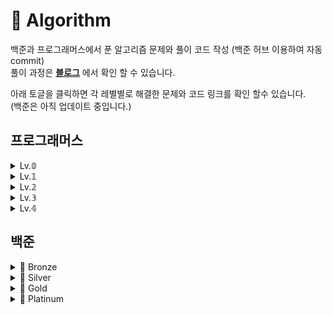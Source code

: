 # 📌 Algorithm

백준과 프로그래머스에서 푼 알고리즘 문제와 풀이 코드 작성 (백준 허브 이용하여 자동 commit)   
풀이 과정은 **[블로그](https://hy-ung.tistory.com/category/Algorithm)** 에서 확인 할 수 있습니다.

아래 토글을 클릭하면 각 레별별로 해결한 문제와 코드 링크를 확인 할수 있습니다.   
(백준은 아직 업데이트 중입니다.)

## 프로그래머스
<details>
<summary>Lv.𝟘</summary>

- [두수의 차](https://github.com/hye-ung97/Algorithm/tree/8e17a3d259acd86e646ec4db1fae74af52aad166/%ED%94%84%EB%A1%9C%EA%B7%B8%EB%9E%98%EB%A8%B8%EC%8A%A4/lv0/120803.%E2%80%85%EB%91%90%E2%80%85%EC%88%98%EC%9D%98%E2%80%85%EC%B0%A8)
- [배열 두배 만들기](https://github.com/hye-ung97/Algorithm/tree/8e17a3d259acd86e646ec4db1fae74af52aad166/%ED%94%84%EB%A1%9C%EA%B7%B8%EB%9E%98%EB%A8%B8%EC%8A%A4/lv0/120809.%E2%80%85%EB%B0%B0%EC%97%B4%E2%80%85%EB%91%90%EB%B0%B0%E2%80%85%EB%A7%8C%EB%93%A4%EA%B8%B0)
- [나머지 구하기](https://github.com/hye-ung97/Algorithm/tree/8e17a3d259acd86e646ec4db1fae74af52aad166/%ED%94%84%EB%A1%9C%EA%B7%B8%EB%9E%98%EB%A8%B8%EC%8A%A4/lv0/120810.%E2%80%85%EB%82%98%EB%A8%B8%EC%A7%80%E2%80%85%EA%B5%AC%ED%95%98%EA%B8%B0)
- [로그인 성공?](https://github.com/hye-ung97/Algorithm/tree/8e17a3d259acd86e646ec4db1fae74af52aad166/%ED%94%84%EB%A1%9C%EA%B7%B8%EB%9E%98%EB%A8%B8%EC%8A%A4/lv0/120883.%E2%80%85%EB%A1%9C%EA%B7%B8%EC%9D%B8%E2%80%85%EC%84%B1%EA%B3%B5%EF%BC%9F)
- [A로 B만들기](https://github.com/hye-ung97/Algorithm/tree/8e17a3d259acd86e646ec4db1fae74af52aad166/%ED%94%84%EB%A1%9C%EA%B7%B8%EB%9E%98%EB%A8%B8%EC%8A%A4/lv0/120886.%E2%80%85A%EB%A1%9C%E2%80%85B%E2%80%85%EB%A7%8C%EB%93%A4%EA%B8%B0)
- [OX퀴즈](https://github.com/hye-ung97/Algorithm/tree/8e17a3d259acd86e646ec4db1fae74af52aad166/%ED%94%84%EB%A1%9C%EA%B7%B8%EB%9E%98%EB%A8%B8%EC%8A%A4/lv0/120907.%E2%80%85OX%ED%80%B4%EC%A6%88)
- [세균 증식](https://github.com/hye-ung97/Algorithm/tree/8e17a3d259acd86e646ec4db1fae74af52aad166/%ED%94%84%EB%A1%9C%EA%B7%B8%EB%9E%98%EB%A8%B8%EC%8A%A4/lv0/120910.%E2%80%85%EC%84%B8%EA%B7%A0%E2%80%85%EC%A6%9D%EC%8B%9D)
- [7의 개수](https://github.com/hye-ung97/Algorithm/tree/8e17a3d259acd86e646ec4db1fae74af52aad166/%ED%94%84%EB%A1%9C%EA%B7%B8%EB%9E%98%EB%A8%B8%EC%8A%A4/lv0/120912.%E2%80%857%EC%9D%98%E2%80%85%EA%B0%9C%EC%88%98)
- [잘라서 배열로 저장하기](https://github.com/hye-ung97/Algorithm/tree/8e17a3d259acd86e646ec4db1fae74af52aad166/%ED%94%84%EB%A1%9C%EA%B7%B8%EB%9E%98%EB%A8%B8%EC%8A%A4/lv0/120913.%E2%80%85%EC%9E%98%EB%9D%BC%EC%84%9C%E2%80%85%EB%B0%B0%EC%97%B4%EB%A1%9C%E2%80%85%EC%A0%80%EC%9E%A5%ED%95%98%EA%B8%B0)
- [연속된 수의 합](https://github.com/hye-ung97/Algorithm/tree/8e17a3d259acd86e646ec4db1fae74af52aad166/%ED%94%84%EB%A1%9C%EA%B7%B8%EB%9E%98%EB%A8%B8%EC%8A%A4/lv0/120923.%E2%80%85%EC%97%B0%EC%86%8D%EB%90%9C%E2%80%85%EC%88%98%EC%9D%98%E2%80%85%ED%95%A9)
- [옹알이(1)](https://github.com/hye-ung97/Algorithm/tree/8e17a3d259acd86e646ec4db1fae74af52aad166/%ED%94%84%EB%A1%9C%EA%B7%B8%EB%9E%98%EB%A8%B8%EC%8A%A4/lv0/120956.%E2%80%85%EC%98%B9%EC%95%8C%EC%9D%B4%E2%80%85%EF%BC%881%EF%BC%89)

</details>

<details>
<summary>Lv.𝟙</summary>

- [성격 유형 검사하기](https://github.com/hye-ung97/Algorithm/tree/8e17a3d259acd86e646ec4db1fae74af52aad166/%ED%94%84%EB%A1%9C%EA%B7%B8%EB%9E%98%EB%A8%B8%EC%8A%A4/lv1/118666.%E2%80%85%EC%84%B1%EA%B2%A9%E2%80%85%EC%9C%A0%ED%98%95%E2%80%85%EA%B2%80%EC%82%AC%ED%95%98%EA%B8%B0)
- [2016년](https://github.com/hye-ung97/Algorithm/tree/8e17a3d259acd86e646ec4db1fae74af52aad166/%ED%94%84%EB%A1%9C%EA%B7%B8%EB%9E%98%EB%A8%B8%EC%8A%A4/lv1/12901.%E2%80%852016%EB%85%84)
- [가운데 글자 가져오기](https://github.com/hye-ung97/Algorithm/tree/8e17a3d259acd86e646ec4db1fae74af52aad166/%ED%94%84%EB%A1%9C%EA%B7%B8%EB%9E%98%EB%A8%B8%EC%8A%A4/lv1/12903.%E2%80%85%EA%B0%80%EC%9A%B4%EB%8D%B0%E2%80%85%EA%B8%80%EC%9E%90%E2%80%85%EA%B0%80%EC%A0%B8%EC%98%A4%EA%B8%B0)
- [같은 숫자는 싫어](https://github.com/hye-ung97/Algorithm/tree/8e17a3d259acd86e646ec4db1fae74af52aad166/%ED%94%84%EB%A1%9C%EA%B7%B8%EB%9E%98%EB%A8%B8%EC%8A%A4/lv1/12906.%E2%80%85%EA%B0%99%EC%9D%80%E2%80%85%EC%88%AB%EC%9E%90%EB%8A%94%E2%80%85%EC%8B%AB%EC%96%B4)
- [나누어 떨어지는 숫자 배열](https://github.com/hye-ung97/Algorithm/tree/8e17a3d259acd86e646ec4db1fae74af52aad166/%ED%94%84%EB%A1%9C%EA%B7%B8%EB%9E%98%EB%A8%B8%EC%8A%A4/lv1/12910.%E2%80%85%EB%82%98%EB%88%84%EC%96%B4%E2%80%85%EB%96%A8%EC%96%B4%EC%A7%80%EB%8A%94%E2%80%85%EC%88%AB%EC%9E%90%E2%80%85%EB%B0%B0%EC%97%B4)
- [두 정수 사이의 합](https://github.com/hye-ung97/Algorithm/tree/8e17a3d259acd86e646ec4db1fae74af52aad166/%ED%94%84%EB%A1%9C%EA%B7%B8%EB%9E%98%EB%A8%B8%EC%8A%A4/lv1/12912.%E2%80%85%EB%91%90%E2%80%85%EC%A0%95%EC%88%98%E2%80%85%EC%82%AC%EC%9D%B4%EC%9D%98%E2%80%85%ED%95%A9)
- [문자열 내 마음대로 정렬하기](https://github.com/hye-ung97/Algorithm/tree/8e17a3d259acd86e646ec4db1fae74af52aad166/%ED%94%84%EB%A1%9C%EA%B7%B8%EB%9E%98%EB%A8%B8%EC%8A%A4/lv1/12915.%E2%80%85%EB%AC%B8%EC%9E%90%EC%97%B4%E2%80%85%EB%82%B4%E2%80%85%EB%A7%88%EC%9D%8C%EB%8C%80%EB%A1%9C%E2%80%85%EC%A0%95%EB%A0%AC%ED%95%98%EA%B8%B0)
- [문자열 내 p와 y의 개수](https://github.com/hye-ung97/Algorithm/tree/8e17a3d259acd86e646ec4db1fae74af52aad166/%ED%94%84%EB%A1%9C%EA%B7%B8%EB%9E%98%EB%A8%B8%EC%8A%A4/lv1/12916.%E2%80%85%EB%AC%B8%EC%9E%90%EC%97%B4%E2%80%85%EB%82%B4%E2%80%85p%EC%99%80%E2%80%85y%EC%9D%98%E2%80%85%EA%B0%9C%EC%88%98)
- [문자열 내림차순으로 배치하기](https://github.com/hye-ung97/Algorithm/tree/8e17a3d259acd86e646ec4db1fae74af52aad166/%ED%94%84%EB%A1%9C%EA%B7%B8%EB%9E%98%EB%A8%B8%EC%8A%A4/lv1/12917.%E2%80%85%EB%AC%B8%EC%9E%90%EC%97%B4%E2%80%85%EB%82%B4%EB%A6%BC%EC%B0%A8%EC%88%9C%EC%9C%BC%EB%A1%9C%E2%80%85%EB%B0%B0%EC%B9%98%ED%95%98%EA%B8%B0)
- [문자열 다루기 기본](https://github.com/hye-ung97/Algorithm/tree/8e17a3d259acd86e646ec4db1fae74af52aad166/%ED%94%84%EB%A1%9C%EA%B7%B8%EB%9E%98%EB%A8%B8%EC%8A%A4/lv1/12918.%E2%80%85%EB%AC%B8%EC%9E%90%EC%97%B4%E2%80%85%EB%8B%A4%EB%A3%A8%EA%B8%B0%E2%80%85%EA%B8%B0%EB%B3%B8)
- [서울에서 김서방 찾기](https://github.com/hye-ung97/Algorithm/tree/8e17a3d259acd86e646ec4db1fae74af52aad166/%ED%94%84%EB%A1%9C%EA%B7%B8%EB%9E%98%EB%A8%B8%EC%8A%A4/lv1/12919.%E2%80%85%EC%84%9C%EC%9A%B8%EC%97%90%EC%84%9C%E2%80%85%EA%B9%80%EC%84%9C%EB%B0%A9%E2%80%85%EC%B0%BE%EA%B8%B0)
- [소수 찾기](https://github.com/hye-ung97/Algorithm/tree/8e17a3d259acd86e646ec4db1fae74af52aad166/%ED%94%84%EB%A1%9C%EA%B7%B8%EB%9E%98%EB%A8%B8%EC%8A%A4/lv1/12921.%E2%80%85%EC%86%8C%EC%88%98%E2%80%85%EC%B0%BE%EA%B8%B0)
- [수박수박수박수박수박수?](https://github.com/hye-ung97/Algorithm/tree/8e17a3d259acd86e646ec4db1fae74af52aad166/%ED%94%84%EB%A1%9C%EA%B7%B8%EB%9E%98%EB%A8%B8%EC%8A%A4/lv1/12922.%E2%80%85%EC%88%98%EB%B0%95%EC%88%98%EB%B0%95%EC%88%98%EB%B0%95%EC%88%98%EB%B0%95%EC%88%98%EB%B0%95%EC%88%98%EF%BC%9F)
- [시저암호](https://github.com/hye-ung97/Algorithm/tree/8e17a3d259acd86e646ec4db1fae74af52aad166/%ED%94%84%EB%A1%9C%EA%B7%B8%EB%9E%98%EB%A8%B8%EC%8A%A4/lv1/12926.%E2%80%85%EC%8B%9C%EC%A0%80%E2%80%85%EC%95%94%ED%98%B8)
- [약수의 합](https://github.com/hye-ung97/Algorithm/tree/8e17a3d259acd86e646ec4db1fae74af52aad166/%ED%94%84%EB%A1%9C%EA%B7%B8%EB%9E%98%EB%A8%B8%EC%8A%A4/lv1/12928.%E2%80%85%EC%95%BD%EC%88%98%EC%9D%98%E2%80%85%ED%95%A9)
- [이상한 문자 만들기](https://github.com/hye-ung97/Algorithm/tree/8e17a3d259acd86e646ec4db1fae74af52aad166/%ED%94%84%EB%A1%9C%EA%B7%B8%EB%9E%98%EB%A8%B8%EC%8A%A4/lv1/12930.%E2%80%85%EC%9D%B4%EC%83%81%ED%95%9C%E2%80%85%EB%AC%B8%EC%9E%90%E2%80%85%EB%A7%8C%EB%93%A4%EA%B8%B0)
- [자릿수 더하기](https://github.com/hye-ung97/Algorithm/tree/8e17a3d259acd86e646ec4db1fae74af52aad166/%ED%94%84%EB%A1%9C%EA%B7%B8%EB%9E%98%EB%A8%B8%EC%8A%A4/lv1/12931.%E2%80%85%EC%9E%90%EB%A6%BF%EC%88%98%E2%80%85%EB%8D%94%ED%95%98%EA%B8%B0)
- [자연수 뒤집어 배열로 만들기](https://github.com/hye-ung97/Algorithm/tree/8e17a3d259acd86e646ec4db1fae74af52aad166/%ED%94%84%EB%A1%9C%EA%B7%B8%EB%9E%98%EB%A8%B8%EC%8A%A4/lv1/12932.%E2%80%85%EC%9E%90%EC%97%B0%EC%88%98%E2%80%85%EB%92%A4%EC%A7%91%EC%96%B4%E2%80%85%EB%B0%B0%EC%97%B4%EB%A1%9C%E2%80%85%EB%A7%8C%EB%93%A4%EA%B8%B0)
- [정수 내림차순으로 배치하기](https://github.com/hye-ung97/Algorithm/tree/8e17a3d259acd86e646ec4db1fae74af52aad166/%ED%94%84%EB%A1%9C%EA%B7%B8%EB%9E%98%EB%A8%B8%EC%8A%A4/lv1/12933.%E2%80%85%EC%A0%95%EC%88%98%E2%80%85%EB%82%B4%EB%A6%BC%EC%B0%A8%EC%88%9C%EC%9C%BC%EB%A1%9C%E2%80%85%EB%B0%B0%EC%B9%98%ED%95%98%EA%B8%B0)
- [정수 제곱근 판별](https://github.com/hye-ung97/Algorithm/tree/8e17a3d259acd86e646ec4db1fae74af52aad166/%ED%94%84%EB%A1%9C%EA%B7%B8%EB%9E%98%EB%A8%B8%EC%8A%A4/lv1/12934.%E2%80%85%EC%A0%95%EC%88%98%E2%80%85%EC%A0%9C%EA%B3%B1%EA%B7%BC%E2%80%85%ED%8C%90%EB%B3%84)
- [제일 작은 수 제거하기](https://github.com/hye-ung97/Algorithm/tree/8e17a3d259acd86e646ec4db1fae74af52aad166/%ED%94%84%EB%A1%9C%EA%B7%B8%EB%9E%98%EB%A8%B8%EC%8A%A4/lv1/12935.%E2%80%85%EC%A0%9C%EC%9D%BC%E2%80%85%EC%9E%91%EC%9D%80%E2%80%85%EC%88%98%E2%80%85%EC%A0%9C%EA%B1%B0%ED%95%98%EA%B8%B0)
- [짝수와 홀수](https://github.com/hye-ung97/Algorithm/tree/8e17a3d259acd86e646ec4db1fae74af52aad166/%ED%94%84%EB%A1%9C%EA%B7%B8%EB%9E%98%EB%A8%B8%EC%8A%A4/lv1/12937.%E2%80%85%EC%A7%9D%EC%88%98%EC%99%80%E2%80%85%ED%99%80%EC%88%98)
- [콜라츠 추측](https://github.com/hye-ung97/Algorithm/tree/8e17a3d259acd86e646ec4db1fae74af52aad166/%ED%94%84%EB%A1%9C%EA%B7%B8%EB%9E%98%EB%A8%B8%EC%8A%A4/lv1/12943.%E2%80%85%EC%BD%9C%EB%9D%BC%EC%B8%A0%E2%80%85%EC%B6%94%EC%B8%A1)
- [하샤드 수](https://github.com/hye-ung97/Algorithm/tree/8e17a3d259acd86e646ec4db1fae74af52aad166/%ED%94%84%EB%A1%9C%EA%B7%B8%EB%9E%98%EB%A8%B8%EC%8A%A4/lv1/12947.%E2%80%85%ED%95%98%EC%83%A4%EB%93%9C%E2%80%85%EC%88%98)
- [핸드폰 번호 가리기](https://github.com/hye-ung97/Algorithm/tree/8e17a3d259acd86e646ec4db1fae74af52aad166/%ED%94%84%EB%A1%9C%EA%B7%B8%EB%9E%98%EB%A8%B8%EC%8A%A4/lv1/12948.%E2%80%85%ED%95%B8%EB%93%9C%ED%8F%B0%E2%80%85%EB%B2%88%ED%98%B8%E2%80%85%EA%B0%80%EB%A6%AC%EA%B8%B0)
- [행렬의 덧셈](https://github.com/hye-ung97/Algorithm/tree/8e17a3d259acd86e646ec4db1fae74af52aad166/%ED%94%84%EB%A1%9C%EA%B7%B8%EB%9E%98%EB%A8%B8%EC%8A%A4/lv1/12950.%E2%80%85%ED%96%89%EB%A0%AC%EC%9D%98%E2%80%85%EB%8D%A7%EC%85%88)
- [x만큼 간격이 있는 n개의 숫자](https://github.com/hye-ung97/Algorithm/tree/8e17a3d259acd86e646ec4db1fae74af52aad166/%ED%94%84%EB%A1%9C%EA%B7%B8%EB%9E%98%EB%A8%B8%EC%8A%A4/lv1/12954.%E2%80%85x%EB%A7%8C%ED%81%BC%E2%80%85%EA%B0%84%EA%B2%A9%EC%9D%B4%E2%80%85%EC%9E%88%EB%8A%94%E2%80%85n%EA%B0%9C%EC%9D%98%E2%80%85%EC%88%AB%EC%9E%90)
- [직사각형 별 찍기](https://github.com/hye-ung97/Algorithm/tree/8e17a3d259acd86e646ec4db1fae74af52aad166/%ED%94%84%EB%A1%9C%EA%B7%B8%EB%9E%98%EB%A8%B8%EC%8A%A4/lv1/12969.%E2%80%85%EC%A7%81%EC%82%AC%EA%B0%81%ED%98%95%E2%80%85%EB%B3%84%EC%B0%8D%EA%B8%B0)
- [소수 만들기](https://github.com/hye-ung97/Algorithm/tree/8e17a3d259acd86e646ec4db1fae74af52aad166/%ED%94%84%EB%A1%9C%EA%B7%B8%EB%9E%98%EB%A8%B8%EC%8A%A4/lv1/12977.%E2%80%85%EC%86%8C%EC%88%98%E2%80%85%EB%A7%8C%EB%93%A4%EA%B8%B0)
- [예산](https://github.com/hye-ung97/Algorithm/tree/8e17a3d259acd86e646ec4db1fae74af52aad166/%ED%94%84%EB%A1%9C%EA%B7%B8%EB%9E%98%EB%A8%B8%EC%8A%A4/lv1/12982.%E2%80%85%EC%98%88%EC%82%B0)
- [숫자 짝꿍](https://github.com/hye-ung97/Algorithm/tree/8e17a3d259acd86e646ec4db1fae74af52aad166/%ED%94%84%EB%A1%9C%EA%B7%B8%EB%9E%98%EB%A8%B8%EC%8A%A4/lv1/131128.%E2%80%85%EC%88%AB%EC%9E%90%E2%80%85%EC%A7%9D%EA%BF%8D)
- [삼총사](https://github.com/hye-ung97/Algorithm/tree/8e17a3d259acd86e646ec4db1fae74af52aad166/%ED%94%84%EB%A1%9C%EA%B7%B8%EB%9E%98%EB%A8%B8%EC%8A%A4/lv1/131705.%E2%80%85%EC%82%BC%EC%B4%9D%EC%82%AC)
- [비밀지도](https://github.com/hye-ung97/Algorithm/tree/8e17a3d259acd86e646ec4db1fae74af52aad166/%ED%94%84%EB%A1%9C%EA%B7%B8%EB%9E%98%EB%A8%B8%EC%8A%A4/lv1/17681.%E2%80%85%EF%BC%BB1%EC%B0%A8%EF%BC%BD%E2%80%85%EB%B9%84%EB%B0%80%EC%A7%80%EB%8F%84)
- [다트 게임](https://github.com/hye-ung97/Algorithm/tree/8e17a3d259acd86e646ec4db1fae74af52aad166/%ED%94%84%EB%A1%9C%EA%B7%B8%EB%9E%98%EB%A8%B8%EC%8A%A4/lv1/17682.%E2%80%85%EF%BC%BB1%EC%B0%A8%EF%BC%BD%E2%80%85%EB%8B%A4%ED%8A%B8%E2%80%85%EA%B2%8C%EC%9E%84)
- [폰켓몬](https://github.com/hye-ung97/Algorithm/tree/8e17a3d259acd86e646ec4db1fae74af52aad166/%ED%94%84%EB%A1%9C%EA%B7%B8%EB%9E%98%EB%A8%B8%EC%8A%A4/lv1/1845.%E2%80%85%ED%8F%B0%EC%BC%93%EB%AA%AC)
- [완주하지 못한 선수](https://github.com/hye-ung97/Algorithm/tree/8e17a3d259acd86e646ec4db1fae74af52aad166/%ED%94%84%EB%A1%9C%EA%B7%B8%EB%9E%98%EB%A8%B8%EC%8A%A4/lv1/42576.%E2%80%85%EC%99%84%EC%A3%BC%ED%95%98%EC%A7%80%E2%80%85%EB%AA%BB%ED%95%9C%E2%80%85%EC%84%A0%EC%88%98)
- [K번째수](https://github.com/hye-ung97/Algorithm/tree/8e17a3d259acd86e646ec4db1fae74af52aad166/%ED%94%84%EB%A1%9C%EA%B7%B8%EB%9E%98%EB%A8%B8%EC%8A%A4/lv1/42748.%E2%80%85K%EB%B2%88%EC%A7%B8%EC%88%98)
- [모의고사](https://github.com/hye-ung97/Algorithm/tree/8e17a3d259acd86e646ec4db1fae74af52aad166/%ED%94%84%EB%A1%9C%EA%B7%B8%EB%9E%98%EB%A8%B8%EC%8A%A4/lv1/42840.%E2%80%85%EB%AA%A8%EC%9D%98%EA%B3%A0%EC%82%AC)
- [체육복](https://github.com/hye-ung97/Algorithm/tree/8e17a3d259acd86e646ec4db1fae74af52aad166/%ED%94%84%EB%A1%9C%EA%B7%B8%EB%9E%98%EB%A8%B8%EC%8A%A4/lv1/42862.%E2%80%85%EC%B2%B4%EC%9C%A1%EB%B3%B5)
- [실패율](https://github.com/hye-ung97/Algorithm/tree/8e17a3d259acd86e646ec4db1fae74af52aad166/%ED%94%84%EB%A1%9C%EA%B7%B8%EB%9E%98%EB%A8%B8%EC%8A%A4/lv1/42889.%E2%80%85%EC%8B%A4%ED%8C%A8%EC%9C%A8)
- [두 개 뽑아서 더하기](https://github.com/hye-ung97/Algorithm/tree/8e17a3d259acd86e646ec4db1fae74af52aad166/%ED%94%84%EB%A1%9C%EA%B7%B8%EB%9E%98%EB%A8%B8%EC%8A%A4/lv1/68644.%E2%80%85%EB%91%90%E2%80%85%EA%B0%9C%E2%80%85%EB%BD%91%EC%95%84%EC%84%9C%E2%80%85%EB%8D%94%ED%95%98%EA%B8%B0)
- [3진법 뒤집기](https://github.com/hye-ung97/Algorithm/tree/8e17a3d259acd86e646ec4db1fae74af52aad166/%ED%94%84%EB%A1%9C%EA%B7%B8%EB%9E%98%EB%A8%B8%EC%8A%A4/lv1/68935.%E2%80%853%EC%A7%84%EB%B2%95%E2%80%85%EB%92%A4%EC%A7%91%EA%B8%B0)
- [내적](https://github.com/hye-ung97/Algorithm/tree/8e17a3d259acd86e646ec4db1fae74af52aad166/%ED%94%84%EB%A1%9C%EA%B7%B8%EB%9E%98%EB%A8%B8%EC%8A%A4/lv1/70128.%E2%80%85%EB%82%B4%EC%A0%81)
- [신규 아이디 추천](https://github.com/hye-ung97/Algorithm/tree/8e17a3d259acd86e646ec4db1fae74af52aad166/%ED%94%84%EB%A1%9C%EA%B7%B8%EB%9E%98%EB%A8%B8%EC%8A%A4/lv1/72410.%E2%80%85%EC%8B%A0%EA%B7%9C%E2%80%85%EC%95%84%EC%9D%B4%EB%94%94%E2%80%85%EC%B6%94%EC%B2%9C)
- [음양 더하기](https://github.com/hye-ung97/Algorithm/tree/8e17a3d259acd86e646ec4db1fae74af52aad166/%ED%94%84%EB%A1%9C%EA%B7%B8%EB%9E%98%EB%A8%B8%EC%8A%A4/lv1/76501.%E2%80%85%EC%9D%8C%EC%96%91%E2%80%85%EB%8D%94%ED%95%98%EA%B8%B0)
- [로또의 최고 순위와 최저 순위](https://github.com/hye-ung97/Algorithm/tree/8e17a3d259acd86e646ec4db1fae74af52aad166/%ED%94%84%EB%A1%9C%EA%B7%B8%EB%9E%98%EB%A8%B8%EC%8A%A4/lv1/77484.%E2%80%85%EB%A1%9C%EB%98%90%EC%9D%98%E2%80%85%EC%B5%9C%EA%B3%A0%E2%80%85%EC%88%9C%EC%9C%84%EC%99%80%E2%80%85%EC%B5%9C%EC%A0%80%E2%80%85%EC%88%9C%EC%9C%84)
- [약수의 개수와 덧셈](https://github.com/hye-ung97/Algorithm/tree/8e17a3d259acd86e646ec4db1fae74af52aad166/%ED%94%84%EB%A1%9C%EA%B7%B8%EB%9E%98%EB%A8%B8%EC%8A%A4/lv1/77884.%E2%80%85%EC%95%BD%EC%88%98%EC%9D%98%E2%80%85%EA%B0%9C%EC%88%98%EC%99%80%E2%80%85%EB%8D%A7%EC%85%88)
- [숫자 문자열과 영단어](https://github.com/hye-ung97/Algorithm/tree/8e17a3d259acd86e646ec4db1fae74af52aad166/%ED%94%84%EB%A1%9C%EA%B7%B8%EB%9E%98%EB%A8%B8%EC%8A%A4/lv1/81301.%E2%80%85%EC%88%AB%EC%9E%90%E2%80%85%EB%AC%B8%EC%9E%90%EC%97%B4%EA%B3%BC%E2%80%85%EC%98%81%EB%8B%A8%EC%96%B4)
- [부족한 금액 계산하기](https://github.com/hye-ung97/Algorithm/tree/8e17a3d259acd86e646ec4db1fae74af52aad166/%ED%94%84%EB%A1%9C%EA%B7%B8%EB%9E%98%EB%A8%B8%EC%8A%A4/lv1/82612.%E2%80%85%EB%B6%80%EC%A1%B1%ED%95%9C%E2%80%85%EA%B8%88%EC%95%A1%E2%80%85%EA%B3%84%EC%82%B0%ED%95%98%EA%B8%B0)
- [없는 숫자 더하기](https://github.com/hye-ung97/Algorithm/tree/8e17a3d259acd86e646ec4db1fae74af52aad166/%ED%94%84%EB%A1%9C%EA%B7%B8%EB%9E%98%EB%A8%B8%EC%8A%A4/lv1/86051.%E2%80%85%EC%97%86%EB%8A%94%E2%80%85%EC%88%AB%EC%9E%90%E2%80%85%EB%8D%94%ED%95%98%EA%B8%B0)
- [최소직사각형](https://github.com/hye-ung97/Algorithm/tree/8e17a3d259acd86e646ec4db1fae74af52aad166/%ED%94%84%EB%A1%9C%EA%B7%B8%EB%9E%98%EB%A8%B8%EC%8A%A4/lv1/86491.%E2%80%85%EC%B5%9C%EC%86%8C%EC%A7%81%EC%82%AC%EA%B0%81%ED%98%95)
- [나머지가 1이 되는 수 찾기](https://github.com/hye-ung97/Algorithm/tree/8e17a3d259acd86e646ec4db1fae74af52aad166/%ED%94%84%EB%A1%9C%EA%B7%B8%EB%9E%98%EB%A8%B8%EC%8A%A4/lv1/87389.%E2%80%85%EB%82%98%EB%A8%B8%EC%A7%80%EA%B0%80%E2%80%851%EC%9D%B4%E2%80%85%EB%90%98%EB%8A%94%E2%80%85%EC%88%98%E2%80%85%EC%B0%BE%EA%B8%B0)
- [신고 결과 받기](https://github.com/hye-ung97/Algorithm/tree/8e17a3d259acd86e646ec4db1fae74af52aad166/%ED%94%84%EB%A1%9C%EA%B7%B8%EB%9E%98%EB%A8%B8%EC%8A%A4/lv1/92334.%E2%80%85%EC%8B%A0%EA%B3%A0%E2%80%85%EA%B2%B0%EA%B3%BC%E2%80%85%EB%B0%9B%EA%B8%B0)
- [덧칠하기](프로그래머스/unrated/161989. 덧칠하기/덧칠하기.java)
- [공원 산책](프로그래머스/unrated/172928. 공원 산책/README.md)
- [바탕화면 정리](프로그래머스/unrated/161990. 바탕화면 정리/README.md)

</details>

<details>
<summary>Lv.𝟚</summary>

- [두 큐 합 같게 만들기](https://github.com/hye-ung97/Algorithm/tree/8e17a3d259acd86e646ec4db1fae74af52aad166/%ED%94%84%EB%A1%9C%EA%B7%B8%EB%9E%98%EB%A8%B8%EC%8A%A4/lv2/118667.%E2%80%85%EB%91%90%E2%80%85%ED%81%90%E2%80%85%ED%95%A9%E2%80%85%EA%B0%99%EA%B2%8C%E2%80%85%EB%A7%8C%EB%93%A4%EA%B8%B0)
- [124 나라의 숫자](https://github.com/hye-ung97/Algorithm/tree/8e17a3d259acd86e646ec4db1fae74af52aad166/%ED%94%84%EB%A1%9C%EA%B7%B8%EB%9E%98%EB%A8%B8%EC%8A%A4/lv2/12899.%E2%80%85124%E2%80%85%EB%82%98%EB%9D%BC%EC%9D%98%E2%80%85%EC%88%AB%EC%9E%90)
- [가장 큰 정사각형 찾기](https://github.com/hye-ung97/Algorithm/tree/8e17a3d259acd86e646ec4db1fae74af52aad166/%ED%94%84%EB%A1%9C%EA%B7%B8%EB%9E%98%EB%A8%B8%EC%8A%A4/lv2/12905.%E2%80%85%EA%B0%80%EC%9E%A5%E2%80%85%ED%81%B0%E2%80%85%EC%A0%95%EC%82%AC%EA%B0%81%ED%98%95%E2%80%85%EC%B0%BE%EA%B8%B0)
- [올바른 괄호](https://github.com/hye-ung97/Algorithm/tree/8e17a3d259acd86e646ec4db1fae74af52aad166/%ED%94%84%EB%A1%9C%EA%B7%B8%EB%9E%98%EB%A8%B8%EC%8A%A4/lv2/12909.%E2%80%85%EC%98%AC%EB%B0%94%EB%A5%B8%E2%80%85%EA%B4%84%ED%98%B8)
- [다음 큰 숫자](https://github.com/hye-ung97/Algorithm/tree/8e17a3d259acd86e646ec4db1fae74af52aad166/%ED%94%84%EB%A1%9C%EA%B7%B8%EB%9E%98%EB%A8%B8%EC%8A%A4/lv2/12911.%E2%80%85%EB%8B%A4%EC%9D%8C%E2%80%85%ED%81%B0%E2%80%85%EC%88%AB%EC%9E%90)
- [땅따먹기](https://github.com/hye-ung97/Algorithm/tree/8e17a3d259acd86e646ec4db1fae74af52aad166/%ED%94%84%EB%A1%9C%EA%B7%B8%EB%9E%98%EB%A8%B8%EC%8A%A4/lv2/12913.%E2%80%85%EB%95%85%EB%94%B0%EB%A8%B9%EA%B8%B0)
- [멀리 뛰기](https://github.com/hye-ung97/Algorithm/tree/8e17a3d259acd86e646ec4db1fae74af52aad166/%ED%94%84%EB%A1%9C%EA%B7%B8%EB%9E%98%EB%A8%B8%EC%8A%A4/lv2/12914.%E2%80%85%EB%A9%80%EB%A6%AC%E2%80%85%EB%9B%B0%EA%B8%B0)
- [숫자의 표현](프로그래머스/lv2/12924. 숫자의 표현)
- [줄 서는 방법](프로그래머스/lv2/12936. 줄 서는 방법)
- [최댓값과 최솟값](프로그래머스/lv2/12939. 최댓값과 최솟값)
- [최솟값 만들기](프로그래머스/lv2/12941. 최솟값 만들기)
- [피보나치 수](프로그래머스/lv2/12945. 피보나치 수)
- [행렬의 곱셈](프로그래머스/lv2/12949. 행렬의 곱셈)
- [JadenCase 문자열 만들기](프로그래머스/lv2/12951. JadenCase 문자열 만들기)
- [N개의 최소공배수](프로그래머스/lv2/12953. N개의 최소공배수)
- [짝지어 제거하기](프로그래머스/lv2/12973. 짝지어 제거하기)
- [점프와 순간 이동](프로그래머스/lv2/12980. 점프와 순간 이동)
- [영어 끝말잇기](프로그래머스/lv2/12981. 영어 끝말잇기)
- [가격이 제일 비싼 식품의 정보 출력하기](https://github.com/hye-ung97/Algorithm/tree/8e17a3d259acd86e646ec4db1fae74af52aad166/%ED%94%84%EB%A1%9C%EA%B7%B8%EB%9E%98%EB%A8%B8%EC%8A%A4/lv2/131115.%E2%80%85%EA%B0%80%EA%B2%A9%EC%9D%B4%E2%80%85%EC%A0%9C%EC%9D%BC%E2%80%85%EB%B9%84%EC%8B%BC%E2%80%85%EC%8B%9D%ED%92%88%EC%9D%98%E2%80%85%EC%A0%95%EB%B3%B4%E2%80%85%EC%B6%9C%EB%A0%A5%ED%95%98%EA%B8%B0)
- [할인 행사](프로그래머스/lv2/131127. 할인 행사)
- [연속 부분 수열 합의 개수](프로그래머스/lv2/131701. 연속 부분 수열 합의 개수)
- [뉴스 클러스터링](프로그래머스/lv2/17677. ［1차］ 뉴스 클러스터링)
- [캐시](프로그래머스/lv2/17680. ［1차］ 캐시)
- [압축](프로그래머스/lv2/17684. ［3차］ 압축)
- [파일명 정렬](프로그래머스/lv2/17686. ［3차］ 파일명 정렬)
- [n진수 게임](프로그래머스/lv2/17687. ［3차］ n진수 게임)
- [전화번호 목록](프로그래머스/lv2/42577. 전화번호 목록)
- [의상](프로그래머스/lv2/42578. 의상)
- [다리를 지나는 트럭](프로그래머스/lv2/42583. 다리를 지나는 트럭)
- [주식가격](프로그래머스/lv2/42584. 주식가격)
- [기능개발](프로그래머스/lv2/42586. 기능개발)
- [프린터](프로그래머스/lv2/42587. 프린터)
- [더 맵게](프로그래머스/lv2/42626. 더 맵게)
- [가장 큰 수](프로그래머스/lv2/42746. 가장 큰 수)
- [H-Index](프로그래머스/lv2/42747. H－Index)
- [소수 찾기](프로그래머스/lv2/42839. 소수 찾기)
- [카펫](프로그래머스/lv2/42842. 카펫)
- [큰 수 만들기](프로그래머스/lv2/42883. 큰 수 만들기)
- [구명보트](프로그래머스/lv2/42885. 구명보트)
- [오픈채팅방](프로그래머스/lv2/42888. 오픈채팅방)
- [타겟 넘버](프로그래머스/lv2/43165. 타겟 넘버)
- [스킬트리](프로그래머스/lv2/49993. 스킬트리)
- [방문 길이](프로그래머스/lv2/49994. 방문 길이)
- [튜플](프로그래머스/lv2/64065. 튜플)
- [수식 최대화](프로그래머스/lv2/67257. ［카카오 인턴］ 수식 최대화)
- [쿼드압축 후 개수 세기](프로그래머스/lv2/68936. 쿼드압축 후 개수 세기)
- [이진 변환 반복 하기](프로그래머스/lv2/70129. 이진 변환 반복하기)
- [메뉴 리뉴얼](프로그래머스/lv2/72411. 메뉴 리뉴얼)
- [괄호 회전하기](프로그래머스/lv2/76502. 괄호 회전하기)
- [2개 이하로 다른 비트](프로그래머스/lv2/77885. 2개 이하로 다른 비트)
- [모음 사전](프로그래머스/lv2/84512. 모음 사전)
- [피로도](프로그래머스/lv2/87946. 피로도)
- [k진수에서 소수 개수 구하기](프로그래머스/lv2/92335. k진수에서 소수 개수 구하기)
- [주차 요금 계산](https://github.com/hye-ung97/Algorithm/tree/8e17a3d259acd86e646ec4db1fae74af52aad166/%ED%94%84%EB%A1%9C%EA%B7%B8%EB%9E%98%EB%A8%B8%EC%8A%A4/lv2/92341.%E2%80%85%EC%A3%BC%EC%B0%A8%E2%80%85%EC%9A%94%EA%B8%88%E2%80%85%EA%B3%84%EC%82%B0)
- [택배상자](프로그래머스/lv2/131704. 택배상자)
- [마법의 엘리베이터](프로그래머스/unrated/148653. 마법의 엘리베이터)
- [방금그곡](프로그래머스/lv2/17683. ［3차］ 방금그곡)

</details>

<details>
<summary>Lv.𝟛</summary>

- [가장 긴 팰린드롬](프로그래머스/lv3/12904. 가장 긴 팰린드롬)
- [거스름돈](프로그래머스/lv3/12907. 거스름돈)
- [야근 지수](프로그래머스/lv3/12927. 야근 지수)
- [최고의 집합](프로그래머스/lv3/12938. 최고의 집합)
- [스티커 모으기(2)](프로그래머스/lv3/12971. 스티커 모으기（2）)
- [기지국 설치](프로그래머스/lv3/12979. 기지국 설치)
- [숫자 게임](프로그래머스/lv3/12987. 숫자 게임)
- [베스트앨범](프로그래머스/lv3/42579. 베스트앨범)
- [이중우선순위큐](프로그래머스/lv3/42628. 이중우선순위큐)
- [단속카메라](프로그래머스/lv3/42884. 단속카메라)
- [등굣길](프로그래머스/lv3/42898. 등굣길)
- [정수 삼각형](프로그래머스/lv3/43105. 정수 삼각형)
- [네트워크](프로그래머스/lv3/43162. 네트워크)
- [단어 변환](프로그래머스/lv3/43163. 단어 변환)
- [여행경로](프로그래머스/lv3/43164. 여행경로)
- [입국 심사](프로그래머스/lv3/43238. 입국심사)
- [가장 먼 노드](프로그래머스/lv3/49189. 가장 먼 노드)
- [순위](프로그래머스/lv3/49191. 순위)
- [불량 사용자](프로그래머스/lv3/64064. 불량 사용자)
- [보석 쇼핑](프로그래머스/lv3/67258. ［카카오 인턴］ 보석 쇼핑)
- [예상 대진표](프로그래머스/lv2/12985. 예상 대진표)

</details>

<details>
<summary>Lv.𝟜</summary>

- [징검다리](프로그래머스/lv4/43236. 징검다리)
- [호텔 방 배정](프로그래머스/lv4/64063. 호텔 방 배정)

</details>

## 백준

<details>
<summary>🥉 Bronze</summary>

- []()

</details>

<details>
<summary>🥈 Silver</summary>

- []()

</details>

<details>
<summary>🥇 Gold</summary>

- []()

</details>

<details>
<summary>💎 Platinum</summary>

- [가장 긴 증가하는 부분 수열5](백준/Platinum/14003. 가장 긴 증가하는 부분 수열 5)
- [K번째 최단경로 찾기](백준/Platinum/1854. K번째 최단경로 찾기)

</details>







